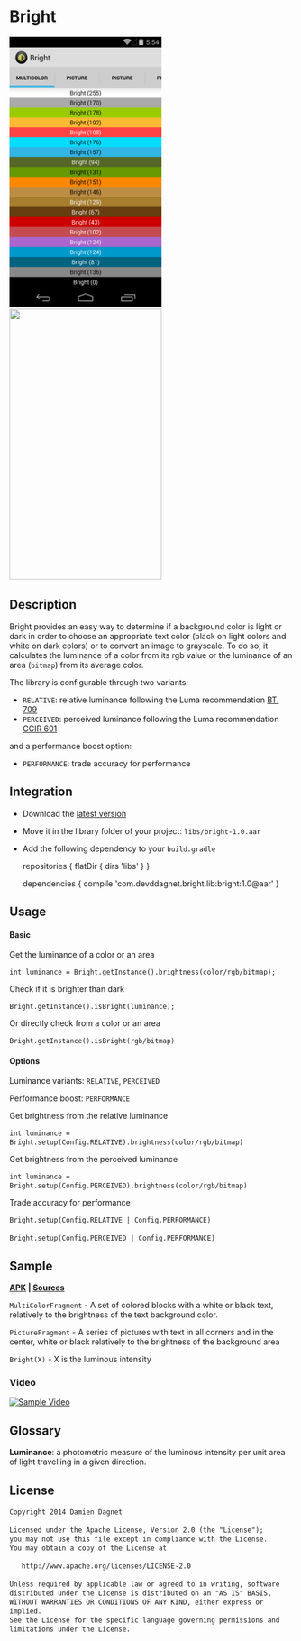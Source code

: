 # Bright

<img src='./bright_screen_sample_multicolor.png' width='270' height='480' />
<img src='./bright_screen_sample_picture.png' width='270' height='480' />

## Description

Bright provides an easy way to determine if a background color is light or dark in order to choose
an appropriate text color (black on light colors and white on dark colors) or to convert an image
to grayscale.
To do so, it calculates the luminance of a color from its rgb value
or the luminance of an area (`bitmap`) from its average color.

The library is configurable through two variants:

* `RELATIVE`: relative luminance following the Luma recommendation [BT. 709](http://en.wikipedia.org/wiki/Rec._709)
* `PERCEIVED`: perceived luminance following the Luma recommendation [CCIR 601](http://en.wikipedia.org/wiki/CCIR_601)

and a performance boost option:

* `PERFORMANCE`: trade accuracy for performance

## Integration

* Download the [latest version][Library aar]
* Move it in the library folder of your project: `libs/bright-1.0.aar`
* Add the following dependency to your `build.gradle`


    repositories {
        flatDir {
            dirs 'libs'
        }
    }
    
    dependencies {
        compile 'com.devddagnet.bright.lib:bright:1.0@aar'
    }

## Usage

#### Basic

Get the luminance of a color or an area

    int luminance = Bright.getInstance().brightness(color/rgb/bitmap);

Check if it is brighter than dark

    Bright.getInstance().isBright(luminance);

Or directly check from a color or an area

    Bright.getInstance().isBright(rgb/bitmap)

#### Options

Luminance variants: `RELATIVE`, `PERCEIVED`

Performance boost: `PERFORMANCE`

Get brightness from the relative luminance

    int luminance = Bright.setup(Config.RELATIVE).brightness(color/rgb/bitmap)

Get brightness from the perceived luminance

    int luminance = Bright.setup(Config.PERCEIVED).brightness(color/rgb/bitmap)

Trade accuracy for performance

    Bright.setup(Config.RELATIVE | Config.PERFORMANCE)

    Bright.setup(Config.PERCEIVED | Config.PERFORMANCE)

## Sample

__[APK][Sample Apk] | [Sources][Sample Sources]__

`MultiColorFragment` - A set of colored blocks with a white or black text, relatively to the brightness
of the text background color.

`PictureFragment` - A series of pictures with text in all corners and in the center, white or black
relatively to the brightness of the background area

`Bright(X)` - X is the luminous intensity

### Video

[![Sample Video](http://img.youtube.com/vi/g56IAIRhNGM/0.jpg)](http://youtu.be/g56IAIRhNGM)

## Glossary

__Luminance__: a photometric measure of the luminous intensity
per unit area of light travelling in a given direction.

## License

    Copyright 2014 Damien Dagnet

    Licensed under the Apache License, Version 2.0 (the "License");
    you may not use this file except in compliance with the License.
    You may obtain a copy of the License at

       http://www.apache.org/licenses/LICENSE-2.0

    Unless required by applicable law or agreed to in writing, software
    distributed under the License is distributed on an "AS IS" BASIS,
    WITHOUT WARRANTIES OR CONDITIONS OF ANY KIND, either express or implied.
    See the License for the specific language governing permissions and
    limitations under the License.


[Sample Sources]: https://github.com/damson/Bright/tree/master/sample/src/main/java/com/devddagnet/bright/sample
[Sample Apk]: https://github.com/damson/Bright/raw/master/releases/bright-sample.apk
[Library aar]: https://github.com/damson/Bright/releases/download/v1.0.0-release/bright-1.0.aar